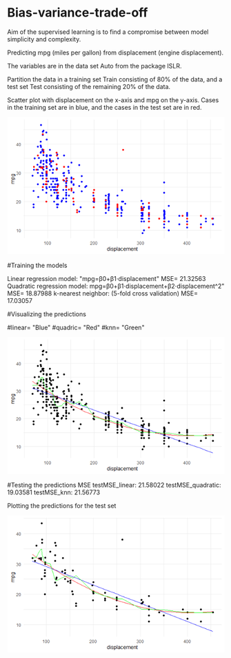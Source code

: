 # Bias-variance-trade-off

Aim of the supervised learning is to find a compromise between model simplicity and complexity.

Predicting mpg (miles per gallon) from displacement (engine displacement).

The variables are in the data set Auto from the package ISLR.

Partition the data in a training set Train consisting of 80% of the data, and a test set Test consisting of the remaining 20% of the data.

Scatter plot with displacement on the x-axis and mpg on the y-axis. Cases in the training set are in blue, and the cases in the test set are in red.

![](https://github.com/la6if9/Bias-variance-trade-off/blob/main/Rplot.png)

#Training the models

Linear regression model: "mpg=β0+β1⋅displacement" 
MSE= 21.32563
Quadratic regression model: mpg=β0+β1⋅displacement+β2⋅displacement^2"
MSE= 18.87988
k-nearest neighbor: (5-fold cross validation)
MSE= 17.03057

#Visualizing the predictions

#linear= "Blue"
#quadric= "Red"
#knn= "Green"

![](https://github.com/la6if9/Bias-variance-trade-off/blob/main/Rplot02.png)

#Testing the predictions
MSE
testMSE_linear: 21.58022
testMSE_quadratic: 19.03581
testMSE_knn: 21.56773

Plotting the predictions for the test set

![](https://github.com/la6if9/Bias-variance-trade-off/blob/main/Rplot03.png)



